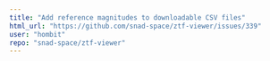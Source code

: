 ```yaml
---
title: "Add reference magnitudes to downloadable CSV files"
html_url: "https://github.com/snad-space/ztf-viewer/issues/339"
user: "hombit"
repo: "snad-space/ztf-viewer"
---
```


